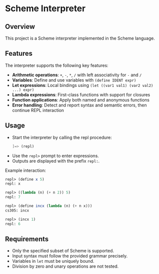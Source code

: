 # Scheme Interpreter

## Overview

This project is a Scheme interpreter implemented in the Scheme language.

## Features

The interpreter supports the following key features:

- **Arithmetic operations**: `+`, `-`, `*`, `/` with left associativity for `-` and `/`
- **Variables**: Define and use variables with `(define IDENT expr)`
- **Let expressions**: Local bindings using `(let ((var1 val1) (var2 val2) ...) expr)`
- **Lambda expressions**: First-class functions with support for closures
- **Function applications**: Apply both named and anonymous functions
- **Error handling**: Detect and report syntax and semantic errors, then continue REPL interaction

## Usage

- Start the interpreter by calling the repl procedure:  
  ```scheme
  ]=> (repl)
  ```
- Use the `repl>` prompt to enter expressions.
- Outputs are displayed with the prefix `repl:`.

Example interaction:
```scheme
repl> (define x 5)
repl: x

repl> ((lambda (n) (+ n 2)) 5)
repl: 7

repl> (define incx (lambda (n) (+ n x)))
cs305: incx

repl> (incx 1)
repl: 6
```

## Requirements

- Only the specified subset of Scheme is supported.
- Input syntax must follow the provided grammar precisely.
- Variables in `let` must be uniquely bound.
- Division by zero and unary operations are not tested.

